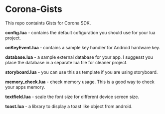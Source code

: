 Corona-Gists
============

This repo containts Gists for Corona SDK.

__config.lua__ - contains the default cofiguration you should use for your lua project.

__onKeyEvent.lua__ - contains a sample key handler for Android hardware key.

__database.lua__ - a sample external database for your app. I suggesst you place the database in a separate lua file for cleaner project.

__storyboard.lua__ - you can use this as template if you are using storyboard.

__memory_check.lua__ - check memory usage. This is a good way to check your apps memory.

__textfield.lua__ - scale the font size for different device screen size.

__toast.lua__ - a library to display a toast like object from android.
